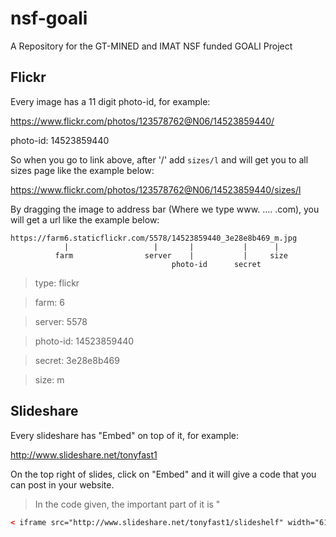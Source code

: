 nsf-goali
=========

A Repository for the GT-MINED and IMAT NSF funded GOALI Project

## Flickr

Every image has a 11 digit photo-id, for example:

https://www.flickr.com/photos/123578762@N06/14523859440/

photo-id: 14523859440

So when you go to link above, after '/' add ``sizes/l`` and will get you to
all sizes page like the example below:

https://www.flickr.com/photos/123578762@N06/14523859440/sizes/l

By dragging the image to address bar (Where we type www. .... .com), you will
get a url like the example below:

```
https://farm6.staticflickr.com/5578/14523859440_3e28e8b469_m.jpg
            |                   |       |           |      |
          farm                server    |           |     size
                                    photo-id      secret
```
> type: flickr

> farm: 6

> server: 5578

> photo-id: 14523859440

> secret: 3e28e8b469

> size: m

## Slideshare

Every slideshare has "Embed" on top of it, for example:

http://www.slideshare.net/tonyfast1

On the top right of slides, click on "Embed" and it will give a code that you can post in your website.

> In the code given, the important part of it is " 
```html
< iframe src="http://www.slideshare.net/tonyfast1/slideshelf" width="615px" height="470px"> </iframe >
```
